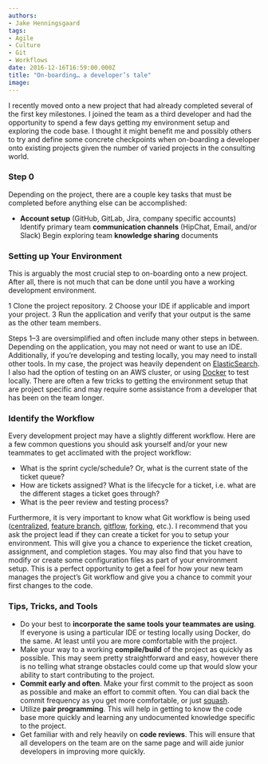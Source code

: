 ```yaml
---
authors:
- Jake Henningsgaard
tags:
- Agile
- Culture
- Git
- Workflows
date: 2016-12-16T16:59:00.000Z
title: "On-boarding… a developer’s tale"
image: 
---
```


I recently moved onto a new project that had already completed several of the first key milestones. I joined the team as a third developer and had the opportunity to spend a few days getting my environment setup and exploring the code base. I thought it might benefit me and possibly others to try and define some concrete checkpoints when on-boarding a developer onto existing projects given the number of varied projects in the consulting world.

### Step 0
Depending on the project, there are a couple key tasks that must be completed before anything else can be accomplished:

* **Account setup** (GitHub, GitLab, Jira, company specific accounts)
Identify primary team **communication channels** (HipChat, Email, and/or Slack)
Begin exploring team **knowledge sharing** documents

### Setting up Your Environment

This is arguably the most crucial step to on-boarding onto a new project. After all, there is not much that can be done until you have a working development environment.

1 Clone the project repository.
2 Choose your IDE if applicable and import your project.
3 Run the application and verify that your output is the same as the other team members.

Steps 1–3 are oversimplified and often include many other steps in between. Depending on the application, you may not need or want to use an IDE. Additionally, if you’re developing and testing locally, you may need to install other tools. In my case, the project was heavily dependent on [ElasticSearch](https://www.elastic.co/products/elasticsearch). I also had the option of testing on an AWS cluster, or using [Docker](https://www.docker.com/) to test locally. There are often a few tricks to getting the environment setup that are project specific and may require some assistance from a developer that has been on the team longer.

### Identify the Workflow
Every development project may have a slightly different workflow. Here are a few common questions you should ask yourself and/or your new teammates to get acclimated with the project workflow:

* What is the sprint cycle/schedule? Or, what is the current state of the ticket queue?
*  How are tickets assigned?
What is the lifecycle for a ticket, i.e. what are the different stages a ticket goes through?
* What is the peer review and testing process?

Furthermore, it is very important to know what Git workflow is being used ([centralized](https://www.atlassian.com/git/tutorials/comparing-workflows/centralized-workflow), [feature branch](https://www.atlassian.com/git/tutorials/comparing-workflows/feature-branch-workflow/), [gitflow](https://www.atlassian.com/git/tutorials/comparing-workflows/gitflow-workflow/), [forking](https://www.atlassian.com/git/tutorials/comparing-workflows/forking-workflow), etc.). I recommend that you ask the project lead if they can create a ticket for you to setup your environment. This will give you a chance to experience the ticket creation, assignment, and completion stages. You may also find that you have to modify or create some configuration files as part of your environment setup. This is a perfect opportunity to get a feel for how your new team manages the project’s Git workflow and give you a chance to commit your first changes to the code.

### Tips, Tricks, and Tools
* Do your best to **incorporate the same tools your teammates are using**. If everyone is using a particular IDE or testing locally using Docker, do the same. At least until you are more comfortable with the project.
* Make your way to a working **compile/build** of the project as quickly as possible. This may seem pretty straightforward and easy, however there is no telling what strange obstacles could come up that would slow your ability to start contributing to the project.
* **Commit early and often**. Make your first commit to the project as soon as possible and make an effort to commit often. You can dial back the commit frequency as you get more comfortable, or just [squash](https://ariejan.net/2011/07/05/git-squash-your-latests-commits-into-one/).
* Utilize **pair programming**.  This will help in getting to know the code base more quickly and learning any undocumented knowledge specific to the project.
* Get familiar with and rely heavily on **code reviews**.  This will ensure that all developers on the team are on the same page and will aide junior developers in improving more quickly.
